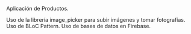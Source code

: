 Aplicación de Productos.

Uso de la librería image_picker para subir imágenes y tomar fotografías.
Uso de BLoC Pattern.
Uso de bases de datos en Firebase.
